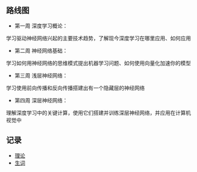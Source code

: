 ## 路线图
 
- 第一周  深度学习概论：

学习驱动神经网络兴起的主要技术趋势，了解现今深度学习在哪里应用、如何应用

- 第二周  神经网络基础：

学习如何用神经网络的思维模式提出机器学习问题、如何使用向量化加速你的模型

- 第三周  浅层神经网络：

学习使用前向传播和反向传播搭建出有一个隐藏层的神经网络

- 第四周  深层神经网络：

理解深度学习中的关键计算，使用它们搭建并训练深层神经网络，并应用在计算机视觉中

## 记录
- [理论](mlfll.md) 
- [生词](mlfsc.md)
